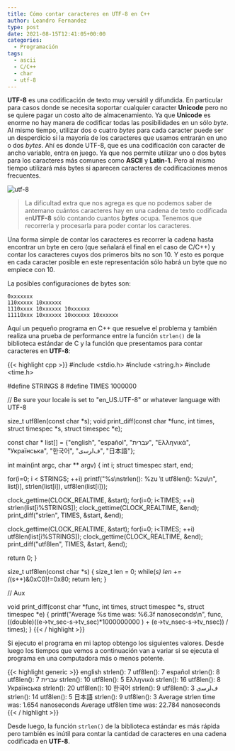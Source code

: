 ```yaml
---
title: Cómo contar caracteres en UTF-8 en C++
author: Leandro Fernandez
type: post
date: 2021-08-15T12:41:05+00:00
categories:
  - Programación
tags:
  - ascii
  - C/C++
  - char
  - utf-8
---
```


**UTF-8** es una codificación de texto muy versátil y difundida. En particular para casos donde se necesita soportar cualquier caracter **Unicode** pero no se quiere pagar un costo alto de almacenamiento. Ya que **Unicode** es enorme no hay manera de codificar todas las posibilidades en un sólo _byte_. Al mismo tiempo, utilizar dos o cuatro _bytes_ para cada caracter puede ser un desperdicio si la mayoría de los caracteres que usamos entrarán en uno o dos _bytes_. Ahí es donde UTF-8, que es una codificación con caracter de ancho variable, entra en juego. Ya que nos permite utilizar uno o dos bytes para los caracteres más comunes como **ASCII** y **Latin-1.** Pero al mismo tiempo utilizará más bytes si aparecen caracteres de codificaciones menos frecuentes.

  ![utf-8](/2021/08/utf8-cpp.png)
  
> La dificultad extra que nos agrega es que no podemos saber de antemano cuántos caracteres hay en una cadena de texto codificada en**UTF-8** sólo contando cuantos ***bytes*** ocupa. Tenemos que recorrerla y procesarla para poder contar los caracteres.

<!--more-->

Una forma simple de contar los caracteres es recorrer la cadena hasta encontrar un byte en cero (que señalará el final en el caso de C/C++) y contar los caracteres cuyos dos primeros bits no son 10. Y esto es porque en cada caracter posible en este representación sólo habrá un byte que no empiece con 10.

La posibles configuraciones de bytes son:  
```
0xxxxxxx
110xxxxx 10xxxxxx
1110xxxx 10xxxxxx 10xxxxxx
11110xxx 10xxxxxx 10xxxxxx 10xxxxxx
```

Aquí un pequeño programa en C++ que resuelve el problema y también realiza una prueba de performance entre la función `strlen()` de la biblioteca estándar de C y la función que presentamos para contar caracteres en **UTF-8**:

{{< highlight cpp >}}
#include <stdio.h>
#include <string.h>
#include <time.h>
 
#define STRINGS 8
#define TIMES 1000000
 
// Be sure your locale is set to "en_US.UTF-8" or whatever language with UTF-8
 
size_t utf8len(const char *s);
void print_diff(const char *func, int times, struct timespec *s, struct timespec *e);
 
const char * list[] = {"english", "español", "עברית", "Ελληνικά", "Українська", "한국어", "ﻑﺍﺮﺳی", "日本語"};
 
int main(int argc, char ** argv)
{
  int i;
  struct timespec start, end;
 
  for(i=0; i < STRINGS; ++i)
    printf("%s\nstrlen(): %zu \t utf8len(): %zu\n", list[i], strlen(list[i]), utf8len(list[i]));
 
 
  clock_gettime(CLOCK_REALTIME, &start);
  for(i=0; i<TIMES; ++i)
    strlen(list[i%STRINGS]);
  clock_gettime(CLOCK_REALTIME, &end);
  print_diff("strlen", TIMES, &start, &end);
 
  clock_gettime(CLOCK_REALTIME, &start);
  for(i=0; i<TIMES; ++i)
    utf8len(list[i%STRINGS]);
  clock_gettime(CLOCK_REALTIME, &end);
  print_diff("utf8len", TIMES, &start, &end);
 
  return 0;
}
 
 
size_t utf8len(const char *s)
{
  size_t len = 0;
  while(*s)
    len += (*(s++)&0xC0)!=0x80;
  return len;
}
 
// Aux
 
void print_diff(const char *func, int times, struct timespec *s, struct timespec *e)
{
  printf("Average %s time was: %6.3f nanoseconds\n", func, ((double)((e->tv_sec-s->tv_sec)*1000000000 ) + (e->tv_nsec-s->tv_nsec)) / times);
}
{{< / highlight >}}

Si ejecuto el programa en mi laptop obtengo los siguientes valores. Desde luego los tiempos que vemos a continuación van a variar si se ejecuta el programa en una computadora más o menos potente.

{{< highlight generic >}}
english
strlen(): 7      utf8len(): 7
español
strlen(): 8      utf8len(): 7
עברית
strlen(): 10     utf8len(): 5
Ελληνικά
strlen(): 16     utf8len(): 8
Українська
strlen(): 20     utf8len(): 10
한국어
strlen(): 9      utf8len(): 3
ﻑﺍﺮﺳی
strlen(): 14     utf8len(): 5
日本語
strlen(): 9      utf8len(): 3
Average strlen time was:  1.654 nanoseconds
Average utf8len time was: 22.784 nanoseconds
{{< / highlight >}}

Desde luego, la función `strlen()` de la biblioteca estándar es más rápida pero también es inútil para contar la cantidad de caracteres en una cadena codificada en **UTF-8**.
